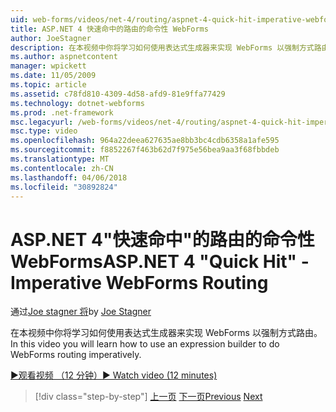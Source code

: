 ```yaml
---
uid: web-forms/videos/net-4/routing/aspnet-4-quick-hit-imperative-webforms-routing
title: ASP.NET 4 快速命中的路由的命令性 WebForms
author: JoeStagner
description: 在本视频中你将学习如何使用表达式生成器来实现 WebForms 以强制方式路由。
ms.author: aspnetcontent
manager: wpickett
ms.date: 11/05/2009
ms.topic: article
ms.assetid: c78fd810-4309-4d58-afd9-81e9ffa77429
ms.technology: dotnet-webforms
ms.prod: .net-framework
msc.legacyurl: /web-forms/videos/net-4/routing/aspnet-4-quick-hit-imperative-webforms-routing
msc.type: video
ms.openlocfilehash: 964a22deea627635ae8bb3bc4cdb6358a1afe595
ms.sourcegitcommit: f8852267f463b62d7f975e56bea9aa3f68fbbdeb
ms.translationtype: MT
ms.contentlocale: zh-CN
ms.lasthandoff: 04/06/2018
ms.locfileid: "30892824"
---
```

<a name="aspnet-4-quick-hit---imperative-webforms-routing"></a><span data-ttu-id="782c3-103">ASP.NET 4"快速命中"的路由的命令性 WebForms</span><span class="sxs-lookup"><span data-stu-id="782c3-103">ASP.NET 4 "Quick Hit" - Imperative WebForms Routing</span></span>
====================
<span data-ttu-id="782c3-104">通过[Joe stagner 将](https://github.com/JoeStagner)</span><span class="sxs-lookup"><span data-stu-id="782c3-104">by [Joe Stagner](https://github.com/JoeStagner)</span></span>

<span data-ttu-id="782c3-105">在本视频中你将学习如何使用表达式生成器来实现 WebForms 以强制方式路由。</span><span class="sxs-lookup"><span data-stu-id="782c3-105">In this video you will learn how to use an expression builder to do WebForms routing imperatively.</span></span> 

[<span data-ttu-id="782c3-106">&#9654;观看视频 （12 分钟）</span><span class="sxs-lookup"><span data-stu-id="782c3-106">&#9654; Watch video (12 minutes)</span></span>](https://channel9.msdn.com/Blogs/ASP-NET-Site-Videos/aspnet-4-quick-hit-imperative-webforms-routing)

> [!div class="step-by-step"]
> <span data-ttu-id="782c3-107">[上一页](aspnet-4-quick-hit-permanent-redirect.md)
> [下一页](aspnet-4-quick-hit-declarative-webforms-routing.md)</span><span class="sxs-lookup"><span data-stu-id="782c3-107">[Previous](aspnet-4-quick-hit-permanent-redirect.md)
[Next](aspnet-4-quick-hit-declarative-webforms-routing.md)</span></span>
